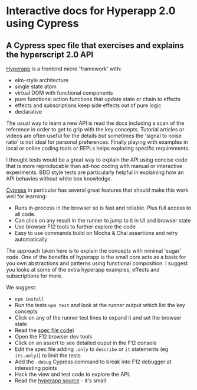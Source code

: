 # Interactive docs for Hyperapp 2.0 using Cypress

## A Cypress spec file that exercises and explains the hyperscript 2.0 API

[Hyperapp](https://github.com/jorgebucaran/hyperapp) is a frontend micro 'framework' with:

- elm-style architecture
- single state atom
- virtual DOM with functional components
- pure functional action functions that update state or chain to effects
- effects and subscriptions keep side effects out of pure logic
- declarative

The usual way to learn a new API is read the docs including a scan of the reference in order to get to grip with the key concepts. Tutorial articles or videos are often useful for the details but sometimes the 'signal to noise ratio' is not ideal for personal preferences. Finally playing with examples in local or online coding tools or REPLs helps exploring specific requirements.

I thought tests would be a great way to explain the API using concise code that is more reproducable than ad-hoc coding with manual or interactive experiments. BDD style tests are particularly helpful in explaining how an API behavies without white box knowledge.

[Cypress](https://www.cypress.io/) in particular has several great features that should make this work well for learning:

- Runs in-process in the browser so is fast and reliable. Plus full access to all code.
- Can click on any result in the runner to jump to it in UI and browser state
- Use browser F12 tools to further explore the code
- Easy to use commands build on Mocha & Chai assertions and retry automatically

The approach taken here is to explain the concepts with minimal 'sugar' code. One of the benefits of hyperapp is the small core acts as a basis for you own abstractions and patterns using functional composition. I suggest you looks at some of the extra hyperapp examples, effects and subscriptions for more.

We suggest:

- `npm install`
- Run the tests `npm test` and look at the runner output which list the key concepts
- Click on any of the runner test lines to expand it and set the browser state
- Read the [spec file code](cypress/integration/hyperapp2-api.spec.js))
- Open the F12 browser dev tools
- Click on an assert to see detailed ouput in the F12 console
- Edit the spec file adding `.only` to `describe` or `it` statements (eg `its.only(`) to limit the tests
- Add the `.debug` Cypress command to break into F12 debugger at interesting points
- Hack the view and test code to explore the API.
- Read the [hyperapp source](hyperapp.js) - it's small

